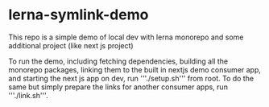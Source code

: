 # lerna-symlink-demo
This repo is a simple demo of local dev with lerna monorepo and some additional project (like next js project)

To run the demo, including fetching dependencies, building all the monorepo packages, linking them to the built in nextjs demo consumer app, and starting the next js app on dev, run '''./setup.sh''' from root. To do the same but simply prepare the links for another consumer apps, run '''./link.sh'''.
